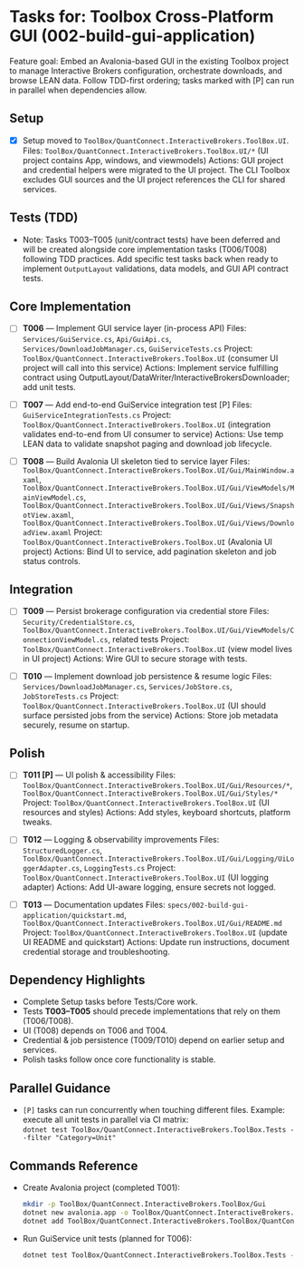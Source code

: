 # Tasks for: Toolbox Cross-Platform GUI (002-build-gui-application)

Feature goal: Embed an Avalonia-based GUI in the existing Toolbox project to manage Interactive Brokers configuration, orchestrate downloads, and browse LEAN data. Follow TDD-first ordering; tasks marked with [P] can run in parallel when dependencies allow.

## Setup

- [X] Setup moved to `ToolBox/QuantConnect.InteractiveBrokers.ToolBox.UI`.
  Files: `ToolBox/QuantConnect.InteractiveBrokers.ToolBox.UI/*` (UI project contains App, windows, and viewmodels)
  Actions: GUI project and credential helpers were migrated to the UI project. The CLI Toolbox excludes GUI sources and the UI project references the CLI for shared services.


## Tests (TDD)

- Note: Tasks T003–T005 (unit/contract tests) have been deferred and will be created alongside core implementation tasks (T006/T008) following TDD practices. Add specific test tasks back when ready to implement `OutputLayout` validations, data models, and GUI API contract tests.

## Core Implementation

- [ ] **T006** — Implement GUI service layer (in-process API)
  Files: `Services/GuiService.cs`, `Api/GuiApi.cs`, `Services/DownloadJobManager.cs`, `GuiServiceTests.cs`
  Project: `ToolBox/QuantConnect.InteractiveBrokers.ToolBox.UI` (consumer UI project will call into this service)
  Actions: Implement service fulfilling contract using OutputLayout/DataWriter/InteractiveBrokersDownloader; add unit tests.

- [ ] **T007** — Add end-to-end GuiService integration test [P]
  Files: `GuiServiceIntegrationTests.cs`
  Project: `ToolBox/QuantConnect.InteractiveBrokers.ToolBox.UI` (integration validates end-to-end from UI consumer to service)
  Actions: Use temp LEAN data to validate snapshot paging and download job lifecycle.

- [ ] **T008** — Build Avalonia UI skeleton tied to service layer
  Files: `ToolBox/QuantConnect.InteractiveBrokers.ToolBox.UI/Gui/MainWindow.axaml`, `ToolBox/QuantConnect.InteractiveBrokers.ToolBox.UI/Gui/ViewModels/MainViewModel.cs`, `ToolBox/QuantConnect.InteractiveBrokers.ToolBox.UI/Gui/Views/SnapshotView.axaml`, `ToolBox/QuantConnect.InteractiveBrokers.ToolBox.UI/Gui/Views/DownloadView.axaml`
  Project: `ToolBox/QuantConnect.InteractiveBrokers.ToolBox.UI` (Avalonia UI project)
  Actions: Bind UI to service, add pagination skeleton and job status controls.

## Integration

- [ ] **T009** — Persist brokerage configuration via credential store
  Files: `Security/CredentialStore.cs`, `ToolBox/QuantConnect.InteractiveBrokers.ToolBox.UI/Gui/ViewModels/ConnectionViewModel.cs`, related tests
  Project: `ToolBox/QuantConnect.InteractiveBrokers.ToolBox.UI` (view model lives in UI project)
  Actions: Wire GUI to secure storage with tests.

- [ ] **T010** — Implement download job persistence & resume logic
  Files: `Services/DownloadJobManager.cs`, `Services/JobStore.cs`, `JobStoreTests.cs`
  Project: `ToolBox/QuantConnect.InteractiveBrokers.ToolBox.UI` (UI should surface persisted jobs from the service)
  Actions: Store job metadata securely, resume on startup.

## Polish

- [ ] **T011 [P]** — UI polish & accessibility
  Files: `ToolBox/QuantConnect.InteractiveBrokers.ToolBox.UI/Gui/Resources/*`, `ToolBox/QuantConnect.InteractiveBrokers.ToolBox.UI/Gui/Styles/*`
  Project: `ToolBox/QuantConnect.InteractiveBrokers.ToolBox.UI` (UI resources and styles)
  Actions: Add styles, keyboard shortcuts, platform tweaks.

- [ ] **T012** — Logging & observability improvements
  Files: `StructuredLogger.cs`, `ToolBox/QuantConnect.InteractiveBrokers.ToolBox.UI/Gui/Logging/UiLoggerAdapter.cs`, `LoggingTests.cs`
  Project: `ToolBox/QuantConnect.InteractiveBrokers.ToolBox.UI` (UI logging adapter)
  Actions: Add UI-aware logging, ensure secrets not logged.

- [ ] **T013** — Documentation updates
  Files: `specs/002-build-gui-application/quickstart.md`, `ToolBox/QuantConnect.InteractiveBrokers.ToolBox.UI/Gui/README.md`
  Project: `ToolBox/QuantConnect.InteractiveBrokers.ToolBox.UI` (update UI README and quickstart)
  Actions: Update run instructions, document credential storage and troubleshooting.

## Dependency Highlights

- Complete Setup tasks before Tests/Core work.  
- Tests **T003–T005** should precede implementations that rely on them (T006/T008).  
- UI (T008) depends on T006 and T004.  
- Credential & job persistence (T009/T010) depend on earlier setup and services.  
- Polish tasks follow once core functionality is stable.

## Parallel Guidance

- `[P]` tasks can run concurrently when touching different files. Example: execute all unit tests in parallel via CI matrix:  
  `dotnet test ToolBox/QuantConnect.InteractiveBrokers.ToolBox.Tests --filter "Category=Unit"`

## Commands Reference

- Create Avalonia project (completed T001):
  
  ```bash
  mkdir -p ToolBox/QuantConnect.InteractiveBrokers.ToolBox/Gui
  dotnet new avalonia.app -o ToolBox/QuantConnect.InteractiveBrokers.ToolBox/Gui --framework net9.0
  dotnet add ToolBox/QuantConnect.InteractiveBrokers.ToolBox/QuantConnect.InteractiveBrokers.ToolBox.csproj reference ToolBox/QuantConnect.InteractiveBrokers.ToolBox/Gui/QuantConnect.InteractiveBrokers.ToolBox.Gui.csproj
  ```

- Run GuiService unit tests (planned for T006):
  
  ```bash
  dotnet test ToolBox/QuantConnect.InteractiveBrokers.ToolBox.Tests --filter "FullyQualifiedName~GuiServiceTests"
  ```
